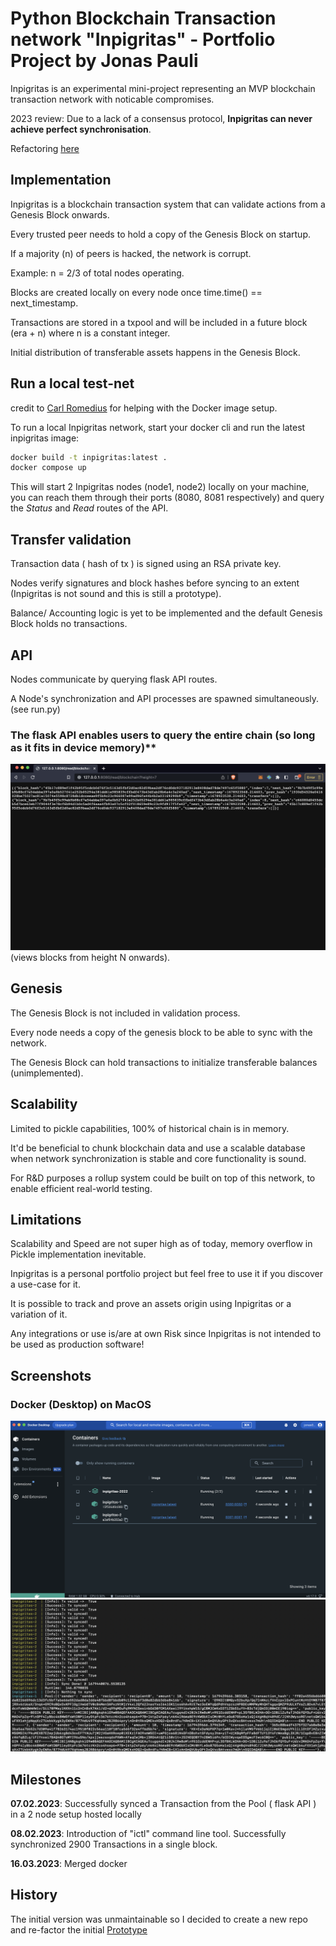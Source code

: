 # Python Blockchain Transaction network "Inpigritas" - Portfolio Project by Jonas Pauli

Inpigritas is an experimental mini-project representing an MVP blockchain transaction network with noticable compromises.

2023 review: Due to a lack of a consensus protocol, **Inpigritas can never achieve perfect synchronisation**. 

Refactoring [here](https://github.com/jonas089/Inpigritas-2022/tree/concept)

## Implementation
Inpigritas is a blockchain transaction system that can validate actions from a Genesis Block onwards.

Every trusted peer needs to hold a copy of the Genesis Block on startup.

If a majority (n) of peers is hacked, the network is corrupt.

Example: n = 2/3 of total nodes operating.

Blocks are created locally on every node once time.time() == next_timestamp.

Transactions are stored in a txpool and will be included in a future block (era + n) where n is a constant integer.

Initial distribution of transferable assets happens in the Genesis Block.

## Run a local test-net
credit to [Carl Romedius](https://github.com/Rom3dius/) for helping with the Docker image setup.

To run a local Inpigritas network, start your docker cli and run the latest inpigritas image:
```bash
docker build -t inpigritas:latest .
docker compose up
```
This will start 2 Inpigritas nodes (node1, node2) locally on your machine, you can reach them through their ports (8080, 8081 respectively) and query the *Status* and *Read* routes of the API.

## Transfer validation
Transaction data ( hash of tx ) is signed using an RSA private key.

Nodes verify signatures and block hashes before syncing to an extent (Inpigritas is not sound and this is still a prototype).

Balance/ Accounting logic is yet to be implemented and the default Genesis Block holds no transactions.

## API
Nodes communicate by querying flask API routes.
 
A Node's synchronization and API processes are spawned simultaneously. (see run.py)

### The flask API enables users to query the entire chain (so long as it fits in device memory)**
![Inpigritas API](https://github.com/jonas089/Inpigritas-2022/blob/master/screenshots/flask.png)
(views blocks from height N onwards).

## Genesis
The Genesis Block is not included in validation process.

Every node needs a copy of the genesis block to be able to sync with the network.

The Genesis Block can hold transactions to initialize transferable balances (unimplemented).

## Scalability
Limited to pickle capabilities, 100% of historical chain is in memory.

It'd be beneficial to chunk blockchain data and use a scalable database when network synchronization is stable and core functionality is sound.

For R&D purposes a rollup system could be built on top of this network, to enable efficient real-world testing.

## Limitations
Scalability and Speed are not super high as of today, memory overflow in Pickle implementation inevitable. 

Inpigritas is a personal portfolio project but feel free to use it if you discover a use-case for it.

It is possible to track and prove an assets origin using Inpigritas or a variation of it.

Any integrations or use is/are at own Risk since Inpigritas is not intended to be used as production software!

## Screenshots
### Docker (Desktop) on MacOS
![docker preview](https://github.com/jonas089/Inpigritas-2022/blob/master/screenshots/docker-1.png)
![transactions](https://github.com/jonas089/Inpigritas-2022/blob/master/screenshots/tx-sync.png)

## Milestones
**07.02.2023**: Successfully synced a Transaction from the Pool ( flask API ) in a 2 node setup hosted locally 

**08.02.2023**: Introduction of "ictl" command line tool. Successfully synchronized 2900 Transactions in a single block.

**16.03.2023**: Merged docker

## History
The initial version was unmaintainable so I decided to create a new repo and re-factor the initial
[Prototype](https://github.com/jonas089/Inpigritas-2020-deprecated)
